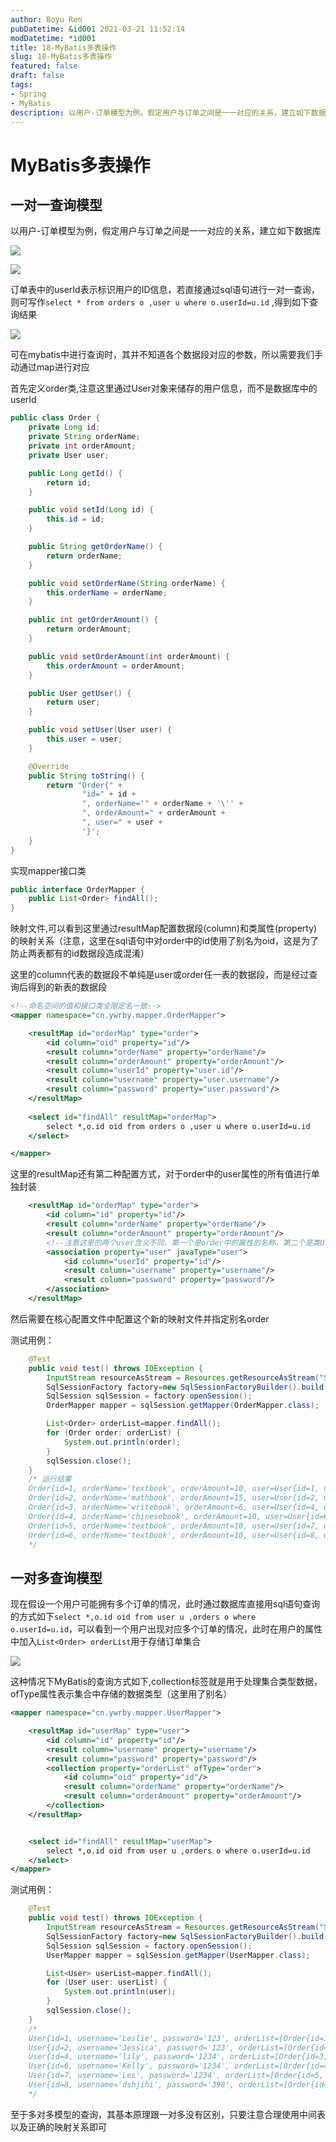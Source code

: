 ```yaml
---
author: Boyu Ren
pubDatetime: &id001 2021-03-21 11:52:14
modDatetime: *id001
title: 18-MyBatis多表操作
slug: 18-MyBatis多表操作
featured: false
draft: false
tags:
- Spring
- MyBatis
description: 以用户-订单模型为例，假定用户与订单之间是一一对应的关系，建立如下数据库
---
```


# MyBatis多表操作

## 一对一查询模型
以用户-订单模型为例，假定用户与订单之间是一一对应的关系，建立如下数据库

![](https://ywrbyimg.oss-cn-chengdu.aliyuncs.com/img/userdatebase.png)

![](https://ywrbyimg.oss-cn-chengdu.aliyuncs.com/img/orderdatabase.png)

订单表中的userId表示标识用户的ID信息，若直接通过sql语句进行一对一查询，则可写作`select * from orders o ,user u where o.userId=u.id` ,得到如下查询结果

![](https://ywrbyimg.oss-cn-chengdu.aliyuncs.com/img/databaseresultnj.png)

可在mybatis中进行查询时，其并不知道各个数据段对应的参数，所以需要我们手动通过map进行对应

首先定义order类,注意这里通过User对象来储存的用户信息，而不是数据库中的userId
```java
public class Order {
    private Long id;
    private String orderName;
    private int orderAmount;
    private User user;

    public Long getId() {
        return id;
    }

    public void setId(Long id) {
        this.id = id;
    }

    public String getOrderName() {
        return orderName;
    }

    public void setOrderName(String orderName) {
        this.orderName = orderName;
    }

    public int getOrderAmount() {
        return orderAmount;
    }

    public void setOrderAmount(int orderAmount) {
        this.orderAmount = orderAmount;
    }

    public User getUser() {
        return user;
    }

    public void setUser(User user) {
        this.user = user;
    }

    @Override
    public String toString() {
        return "Order{" +
                "id=" + id +
                ", orderName='" + orderName + '\'' +
                ", orderAmount=" + orderAmount +
                ", user=" + user +
                '}';
    }
}
```

实现mapper接口类
```java
public interface OrderMapper {
    public List<Order> findAll();
}
```

映射文件,可以看到这里通过resultMap配置数据段(column)和类属性(property)的映射关系（注意，这里在sql语句中对order中的id使用了别名为oid，这是为了防止两表都有的id数据段造成混淆）

这里的column代表的数据段不单纯是user或order任一表的数据段，而是经过查询后得到的新表的数据段
```xml
<!--命名空间的值和接口类全限定名一致-->
<mapper namespace="cn.ywrby.mapper.OrderMapper">

    <resultMap id="orderMap" type="order">
        <id column="oid" property="id"/>
        <result column="orderName" property="orderName"/>
        <result column="orderAmount" property="orderAmount"/>
        <result column="userId" property="user.id"/>
        <result column="username" property="user.username"/>
        <result column="password" property="user.password"/>
    </resultMap>
    
    <select id="findAll" resultMap="orderMap">
        select *,o.id oid from orders o ,user u where o.userId=u.id
    </select>

</mapper>
```

这里的resultMap还有第二种配置方式，对于order中的user属性的所有值进行单独封装
```xml
    <resultMap id="orderMap" type="order">
        <id column="id" property="id"/>
        <result column="orderName" property="orderName"/>
        <result column="orderAmount" property="orderAmount"/>
        <!--注意这里的两个user含义不同，第一个是order中的属性的名称，第二个是类User的别名-->
        <association property="user" javaType="user">
            <id column="userId" property="id"/>
            <result column="username" property="username"/>
            <result column="password" property="password"/>
        </association>
    </resultMap>
```

然后需要在核心配置文件中配置这个新的映射文件并指定别名order


测试用例：
```java
    @Test
    public void test() throws IOException {
        InputStream resourceAsStream = Resources.getResourceAsStream("SqlMapConfig.xml");
        SqlSessionFactory factory=new SqlSessionFactoryBuilder().build(resourceAsStream);
        SqlSession sqlSession = factory.openSession();
        OrderMapper mapper = sqlSession.getMapper(OrderMapper.class);

        List<Order> orderList=mapper.findAll();
        for (Order order: orderList) {
            System.out.println(order);
        }
        sqlSession.close();
    }
    /* 运行结果
    Order{id=1, orderName='textbook', orderAmount=10, user=User{id=1, username='Leslie', password='123'}}
    Order{id=2, orderName='mathbook', orderAmount=15, user=User{id=2, username='Jessica', password='123'}}
    Order{id=3, orderName='writebook', orderAmount=6, user=User{id=4, username='lily', password='1234'}}
    Order{id=4, orderName='chinesebook', orderAmount=10, user=User{id=6, username='Kelly', password='1234'}}
    Order{id=5, orderName='textbook', orderAmount=10, user=User{id=7, username='Les', password='1234'}}
    Order{id=6, orderName='textbook', orderAmount=10, user=User{id=8, username='dshjihi', password='398'}}
    */
```

## 一对多查询模型

现在假设一个用户可能拥有多个订单的情况，此时通过数据库直接用sql语句查询的方式如下`select *,o.id oid from user u ,orders o where o.userId=u.id`，可以看到一个用户出现对应多个订单的情况，此时在用户的属性中加入`List<Order> orderList`用于存储订单集合

![](https://ywrbyimg.oss-cn-chengdu.aliyuncs.com/img/%E5%A4%9A%E8%A1%A8%E6%9F%A5%E8%AF%A2%E7%BB%93%E6%9E%9Chu.png)

这种情况下MyBatis的查询方式如下,collection标签就是用于处理集合类型数据，ofType属性表示集合中存储的数据类型（这里用了别名）
```xml
<mapper namespace="cn.ywrby.mapper.UserMapper">

    <resultMap id="userMap" type="user">
        <id column="id" property="id"/>
        <result column="username" property="username"/>
        <result column="password" property="password"/>
        <collection property="orderList" ofType="order">
            <id column="oid" property="id"/>
            <result column="orderName" property="orderName"/>
            <result column="orderAmount" property="orderAmount"/>
        </collection>
    </resultMap>


    <select id="findAll" resultMap="userMap">
        select *,o.id oid from user u ,orders o where o.userId=u.id
    </select>
</mapper>
```
测试用例：
```java
    @Test
    public void test() throws IOException {
        InputStream resourceAsStream = Resources.getResourceAsStream("SqlMapConfig.xml");
        SqlSessionFactory factory=new SqlSessionFactoryBuilder().build(resourceAsStream);
        SqlSession sqlSession = factory.openSession();
        UserMapper mapper = sqlSession.getMapper(UserMapper.class);

        List<User> userList=mapper.findAll();
        for (User user: userList) {
            System.out.println(user);
        }
        sqlSession.close();
    }
    /*
    User{id=1, username='Leslie', password='123', orderList=[Order{id=1, orderName='textbook', orderAmount=10, user=null}, Order{id=7, orderName='mathbook', orderAmount=12, user=null}]}
    User{id=2, username='Jessica', password='123', orderList=[Order{id=2, orderName='mathbook', orderAmount=15, user=null}, Order{id=8, orderName='englishbook', orderAmount=19, user=null}]}
    User{id=4, username='lily', password='1234', orderList=[Order{id=3, orderName='writebook', orderAmount=6, user=null}]}
    User{id=6, username='Kelly', password='1234', orderList=[Order{id=4, orderName='chinesebook', orderAmount=10, user=null}]}
    User{id=7, username='Les', password='1234', orderList=[Order{id=5, orderName='textbook', orderAmount=10, user=null}]}
    User{id=8, username='dshjihi', password='398', orderList=[Order{id=6, orderName='textbook', orderAmount=10, user=null}]}
    */
```

至于多对多模型的查询，其基本原理跟一对多没有区别，只要注意合理使用中间表以及正确的映射关系即可



